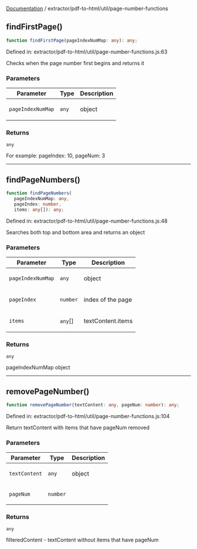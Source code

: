[Documentation](../../../modules.md) / extractor/pdf-to-html/util/page-number-functions

## findFirstPage()

```ts
function findFirstPage(pageIndexNumMap: any): any;
```

Defined in: extractor/pdf-to-html/util/page-number-functions.js:63

Checks when the page number first begins and returns it

### Parameters

<table>
<thead>
<tr>
<th>Parameter</th>
<th>Type</th>
<th>Description</th>
</tr>
</thead>
<tbody>
<tr>
<td>

`pageIndexNumMap`

</td>
<td>

`any`

</td>
<td>

object

</td>
</tr>
</tbody>
</table>

### Returns

`any`

For example: pageIndex: 10, pageNum: 3

***

## findPageNumbers()

```ts
function findPageNumbers(
   pageIndexNumMap: any, 
   pageIndex: number, 
   items: any[]): any;
```

Defined in: extractor/pdf-to-html/util/page-number-functions.js:48

Searches both top and bottom area and returns an object

### Parameters

<table>
<thead>
<tr>
<th>Parameter</th>
<th>Type</th>
<th>Description</th>
</tr>
</thead>
<tbody>
<tr>
<td>

`pageIndexNumMap`

</td>
<td>

`any`

</td>
<td>

object

</td>
</tr>
<tr>
<td>

`pageIndex`

</td>
<td>

`number`

</td>
<td>

index of the page

</td>
</tr>
<tr>
<td>

`items`

</td>
<td>

`any`[]

</td>
<td>

textContent.items

</td>
</tr>
</tbody>
</table>

### Returns

`any`

pageIndexNumMap object

***

## removePageNumber()

```ts
function removePageNumber(textContent: any, pageNum: number): any;
```

Defined in: extractor/pdf-to-html/util/page-number-functions.js:104

Return textContent with items that have pageNum removed

### Parameters

<table>
<thead>
<tr>
<th>Parameter</th>
<th>Type</th>
<th>Description</th>
</tr>
</thead>
<tbody>
<tr>
<td>

`textContent`

</td>
<td>

`any`

</td>
<td>

object

</td>
</tr>
<tr>
<td>

`pageNum`

</td>
<td>

`number`

</td>
<td>

</td>
</tr>
</tbody>
</table>

### Returns

`any`

filteredContent - textContent without items that have pageNum

